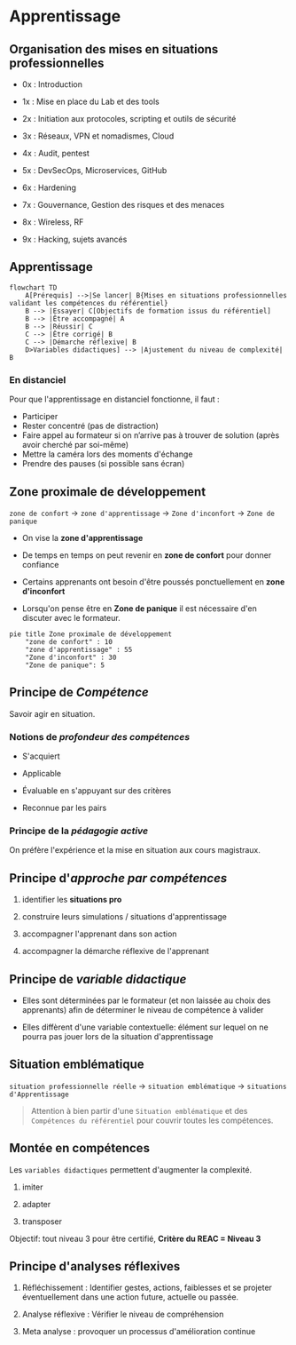 # Apprentissage

## Organisation des mises en situations professionnelles

* 0x : Introduction

* 1x : Mise en place du Lab et des tools

* 2x : Initiation aux protocoles, scripting et outils de sécurité

* 3x : Réseaux, VPN et nomadismes, Cloud

* 4x : Audit, pentest

* 5x : DevSecOps, Microservices, GitHub

* 6x : Hardening

* 7x : Gouvernance, Gestion des risques et des menaces

* 8x : Wireless, RF

* 9x : Hacking, sujets avancés


## Apprentissage

```mermaid
flowchart TD
    A[Prérequis] -->|Se lancer| B{Mises en situations professionnelles validant les compétences du référentiel}
    B --> |Essayer| C[Objectifs de formation issus du référentiel]
    B --> |Être accompagné| A
    B --> |Réussir| C
    C --> |Être corrigé| B
    C --> |Démarche réflexive| B
    D>Variables didactiques] --> |Ajustement du niveau de complexité| B
```

### En distanciel

Pour que l'apprentissage en distanciel fonctionne, il faut : 

* Participer
* Rester concentré (pas de distraction)
* Faire appel au formateur si on n’arrive pas à trouver de solution (après avoir cherché par soi-même)
* Mettre la caméra lors des moments d'échange
* Prendre des pauses (si possible sans écran)


## Zone proximale de développement

`zone de confort` -> `zone d'apprentissage` -> `Zone d'inconfort` -> `Zone de panique`

* On vise la **zone d'apprentissage**

* De temps en temps on peut revenir en **zone de confort** pour donner confiance

* Certains apprenants ont besoin d'être poussés ponctuellement en **zone d'inconfort**

* Lorsqu'on pense être en **Zone de panique** il est nécessaire d'en discuter avec le formateur.

```mermaid
pie title Zone proximale de développement
    "zone de confort" : 10
    "zone d'apprentissage" : 55
    "Zone d'inconfort" : 30
    "Zone de panique": 5
```

## Principe de *Compétence*

Savoir agir en situation.

### Notions de *profondeur des compétences*

* S'acquiert

* Applicable

* Évaluable en s'appuyant sur des critères

* Reconnue par les pairs

### Principe de la *pédagogie active*

On préfère l'expérience et la mise en situation aux cours magistraux.

## Principe d'*approche par compétences*

1. identifier les **situations pro**

2. construire leurs simulations / situations d'apprentissage

3. accompagner l'apprenant dans son action

4. accompagner la démarche réflexive de l'apprenant


## Principe de *variable didactique*

* Elles sont déterminées par le formateur (et non laissée au choix des apprenants) afin de déterminer le niveau de compétence à valider

* Elles diffèrent d'une variable contextuelle: élément sur lequel on ne pourra pas jouer lors de la situation d'apprentissage

## Situation emblématique

`situation professionnelle réelle` -> `situation emblématique` -> `situations d'Apprentissage`

> Attention à bien partir d'une `Situation emblématique` et des `Compétences du référentiel` pour couvrir toutes les compétences.

## Montée en compétences

Les `variables didactiques` permettent d'augmenter la complexité.

1. imiter

2. adapter

3. transposer

Objectif: tout niveau 3 pour être certifié, **Critère du REAC = Niveau 3**


## Principe d'analyses réflexives

1. Réfléchissement : Identifier gestes, actions, faiblesses et se projeter éventuellement dans une action future, actuelle ou passée.

2. Analyse réflexive : Vérifier le niveau de compréhension

3. Meta analyse : provoquer un processus d'amélioration continue 

